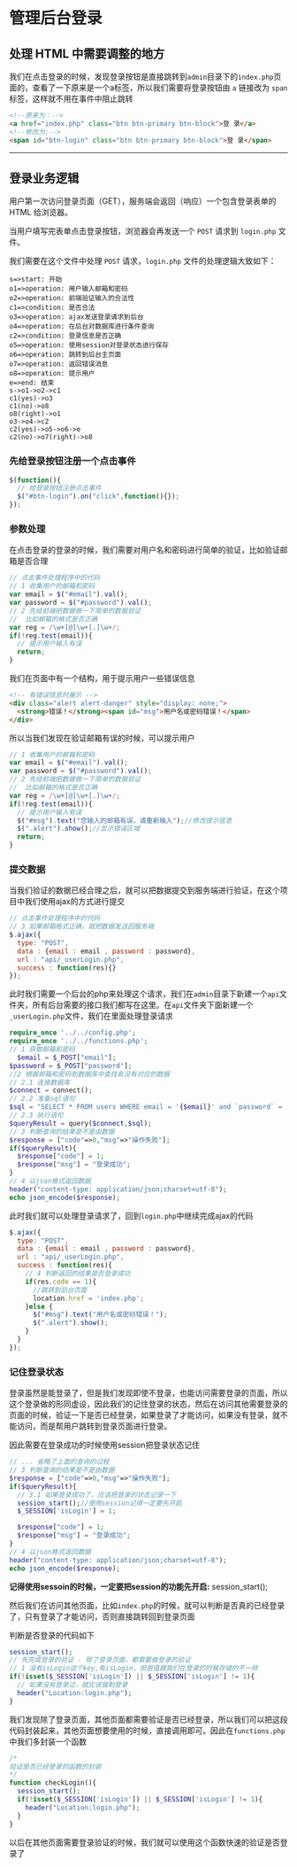 # 管理后台登录

## 处理 HTML 中需要调整的地方

我们在点击登录的时候，发现登录按钮是直接跳转到`admin`目录下的`index.php`页面的，查看了一下原来是一个a标签，所以我们需要将登录按钮由 `a` 链接改为 `span` 标签，这样就不用在事件中阻止跳转

```html
<!--原来为：-->
<a href="index.php" class="btn btn-primary btn-block">登 录</a>
<!--修改为:-->
<span id="btn-login" class="btn btn-primary btn-block">登 录</span>
```



---

## 登录业务逻辑

用户第一次访问登录页面（GET），服务端会返回（响应）一个包含登录表单的 HTML 给浏览器。

当用户填写完表单点击登录按钮，浏览器会再发送一个 `POST` 请求到 `login.php` 文件。

我们需要在这个文件中处理 `POST` 请求，`login.php` 文件的处理逻辑大致如下：

```flow
s=>start: 开始
o1=>operation: 用户输入邮箱和密码
o2=>operation: 前端验证输入的合法性
c1=>condition: 是否合法
o3=>operation: ajax发送登录请求到后台
o4=>operation: 在后台对数据库进行条件查询
c2=>condition: 登录信息是否正确
o5=>operation: 使用session对登录状态进行保存
o6=>operation: 跳转到后台主页面
o7=>operation: 返回错误消息
o8=>operation: 提示用户
e=>end: 结束
s->o1->o2->c1
c1(yes)->o3
c1(no)->o8
o8(right)->o1
o3->o4->c2
c2(yes)->o5->o6->e
c2(no)->o7(right)->o8
```

### 先给登录按钮注册一个点击事件

```javascript
$(function(){
  // 给登录按钮注册点击事件
  $("#btn-login").on("click",function(){});
});
```

### 参数处理

在点击登录的登录的时候，我们需要对用户名和密码进行简单的验证，比如验证邮箱是否合理

```javascript
// 点击事件处理程序中的代码
// 1 收集用户的邮箱和密码
var email = $("#email").val();
var password = $("#password").val();
// 2 先给前端把数据做一下简单的数据验证
//  比如邮箱的格式是否正确
var reg = /\w+[@]\w+[.]\w+/;
if(!reg.test(email)){
  // 提示用户输入有误
  return;
}
```

我们在页面中有一个结构，用于提示用户一些错误信息

```html
<!-- 有错误信息时展示 -->
<div class="alert alert-danger" style="display: none;">
  <strong>错误！</strong><span id="msg">用户名或密码错误！</span>
</div>
```

所以当我们发现在验证邮箱有误的时候，可以提示用户

```javascript
// 1 收集用户的邮箱和密码
var email = $("#email").val();
var password = $("#password").val();
// 2 先给前端把数据做一下简单的数据验证
//  比如邮箱的格式是否正确
var reg = /\w+[@]\w+[.]\w+/;
if(!reg.test(email)){
  // 提示用户输入有误
  $("#msg").text("您输入的邮箱有误，请重新输入");//修改提示信息
  $(".alert").show();//显示错误区域
  return;
}
```

### 提交数据

当我们验证的数据已经合理之后，就可以把数据提交到服务端进行验证，在这个项目中我们使用ajax的方式进行提交

```javascript
// 点击事件处理程序中的代码
// 3 如果邮箱格式正确，就把数据发送回服务端
$.ajax({
  type: "POST",
  data : {email : email , password : password},
  url : "api/_userLogin.php",
  success : function(res){}
});
```

此时我们需要一个后台的php来处理这个请求，我们在`admin`目录下新建一个`api`文件夹，所有后台需要的接口我们都写在这里。在`api`文件夹下面新建一个`_userLogin.php`文件，我们在里面处理登录请求

```php
require_once '../../config.php';
require_once '../../functions.php';
// 1 获取邮箱和密码
  $email = $_POST["email"];
$password = $_POST["password"];
//2 根据邮箱和密码到数据库中查找有没有对应的数据
// 2.1 连接数据库
$connect = connect();
// 2.2 准备sql语句
$sql = "SELECT * FROM users WHERE email = '{$email}' and `password` = '{$password}' and `status` = 'activated'";
// 2.3 执行语句
$queryResult = query($connect,$sql);
// 3 判断查询的结果是不是由数据
$response = ["code"=>0,"msg"=>"操作失败"];
if($queryResult){
  $response["code"] = 1;
  $response["msg"] = "登录成功";
}
// 4 以json格式返回数据
header("content-type: application/json;charset=utf-8");
echo json_encode($response);
```

此时我们就可以处理登录请求了，回到`login.php`中继续完成ajax的代码

```javascript
$.ajax({
  type: "POST",
  data : {email : email , password : password},
  url : "api/_userLogin.php",
  success : function(res){
    // 4 判断返回的结果是否登录成功
    if(res.code == 1){
      //跳转到后台页面
      location.href = 'index.php';
    }else {
      $("#msg").text("用户名或密码错误！");
      $(".alert").show();
    }
  }
});
```

### 记住登录状态

登录虽然是能登录了，但是我们发现即使不登录，也能访问需要登录的页面，所以这个登录做的形同虚设，因此我们的记住登录的状态，然后在访问其他需要登录的页面的时候，验证一下是否已经登录，如果登录了才能访问，如果没有登录，就不能访问，而是帮用户跳转到登录页面进行登录。

因此需要在登录成功的时候使用session把登录状态记住

```php
// ... 省略了上面的查询的过程
// 3 判断查询的结果是不是由数据
$response = ["code"=>0,"msg"=>"操作失败"];
if($queryResult){
  // 3.1 如果登录成功了，应该把登录的状态记录一下
  session_start();//使用session记得一定要先开启
  $_SESSION['isLogin'] = 1;

  $response["code"] = 1;
  $response["msg"] = "登录成功";
}
// 4 以json格式返回数据
header("content-type: application/json;charset=utf-8");
echo json_encode($response);
```

**记得使用sessoin的时候，一定要把session的功能先开启:**   session_start();

然后我们在访问其他页面，比如`index.php`的时候，就可以判断是否真的已经登录了，只有登录了才能访问，否则直接跳转回到登录页面

判断是否登录的代码如下

```php
session_start();
// 先完成登录的验证 - 除了登录页面，都需要做登录的验证
// 1 没有isLogin这个key,有isLogin，但是值跟我们在登录的时候存储的不一样
if(!isset($_SESSION['isLogin']) || $_SESSION['isLogin'] != 1){
  // 如果没有登录过，就应该强制登录
  header("Location:login.php");
}
```

我们发现除了登录页面，其他页面都需要验证是否已经登录，所以我们可以把这段代码封装起来，其他页面想要使用的时候，直接调用即可。因此在`functions.php`中我们多封装一个函数

```php
/*
验证是否已经登录的函数的封装
*/
function checkLogin(){
  session_start();
  if(!isset($_SESSION['isLogin']) || $_SESSION['isLogin'] != 1){
    header("Location:login.php");
  }
}
```

以后在其他页面需要登录验证的时候，我们就可以使用这个函数快速的验证是否登录了